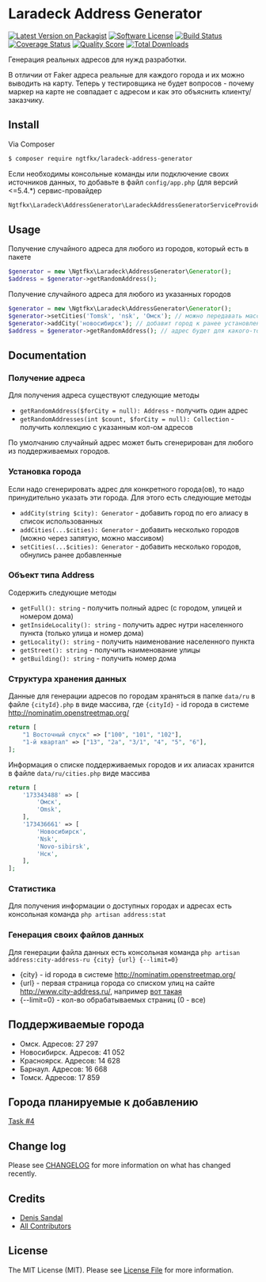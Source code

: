 # Laradeck Address Generator

[![Latest Version on Packagist][ico-version]][link-packagist]
[![Software License][ico-license]](LICENSE.md)
[![Build Status][ico-travis]][link-travis]
[![Coverage Status][ico-scrutinizer]][link-scrutinizer]
[![Quality Score][ico-code-quality]][link-code-quality]
[![Total Downloads][ico-downloads]][link-downloads]

Генерация реальных адресов для нужд разработки. 

В отличии от Faker адреса реальныe для каждого города и их можно выводить на карту. 
Теперь у тестировщика не будет вопросов - почему 
маркер на карте не совпадает с адресом и как это объяснить клиенту/заказчику.

## Install

Via Composer

``` bash
$ composer require ngtfkx/laradeck-address-generator
```

Если необходимы консольные команды или подключение своих источников данных, то добавьте в файл `config/app.php` (для версий <=5.4.*) 
сервис-провайдер

``` php
Ngtfkx\Laradeck\AddressGenerator\LaradeckAddressGeneratorServiceProvider::class,
```

## Usage

Получение случайного адреса для любого из городов, который есть в пакете

``` php
$generator = new \Ngtfkx\Laradeck\AddressGenerator\Generator();
$address = $generator->getRandomAddress();
```

Получение случайного адреса для любого из указанных городов

``` php
$generator = new \Ngtfkx\Laradeck\AddressGenerator\Generator();
$generator->setCities('Tomsk', 'nsk', 'Омск'); // можно передавать массив
$generator->addCity('новосибирск'); // добавит город к ранее установленным
$address = $generator->getRandomAddress(); // адрес будет для какого-то из вышеуказанных 4-х горолдов
```

## Documentation

### Получение адреса

Для получения адреса существуют следующие методы

- `getRandomAddress($forCity = null): Address` - получить один адрес
- `getRandomAddresses(int $count, $forCity = null): Collection` - получить коллекцию с указанным кол-ом адресов

По умолчанию случайный адрес может быть сгенерирован для любого из поддерживаемых городов.

### Установка города

Если надо сгенерировать адрес для конкретного города(ов), то надо принудительно указать эти города. Для этого есть следующие методы

- `addCity(string $city): Generator` - добавить город по его алиасу в список использованных
- `addCities(...$cities): Generator` - добавить несколько городов (можно через запятую, можно массивом)
- `setCities(...$cities): Generator` - добавить несколько городов, обнулись ранее добавленные

### Объект типа Address

Содержить следующие методы

- `getFull(): string` - получить полный адрес (с городом, улицей и номером дома)
- `getInsideLocality(): string` - получить адрес нутри населенного пункта (только улица и номер дома)
- `getLocality(): string` - получить наименование населенного пункта
- `getStreet(): string` - получить наименование улицы
- `getBuilding(): string` - получить номер дома

### Структура хранения данных

Данные для генерации адресов по городам храняться в папке `data/ru` в файле `{cityId}.php` в 
виде массива, где `{cityId}` - id города в системе http://nominatim.openstreetmap.org/

``` php
return [
    "1 Восточный спуск" => ["100", "101", "102"],
    "1-й квартал" => ["13", "2a", "3/1", "4", "5", "6"],
];
```

Информация о списке поддерживаемых городов и их алиасах хранится в файле `data/ru/cities.php`  виде массива

``` php
return [
    '173343488' => [
        'Омск',
        'Omsk',
    ],
    '173436661' => [
        'Новосибирск',
        'Nsk',
        'Novo-sibirsk',
        'Нск',
    ],
];
```

### Статистика

Для получения информации о доступных городах и адресах есть консольная команда
`php artisan address:stat`

### Генерация своих файлов данных

Для генерации файла данных есть консольная команда 
`php artisan address:city-address-ru {city} {url} {--limit=0}`

- {city} - id города в системе http://nominatim.openstreetmap.org/
- {url} - первая страница города со списком улиц на сайте http://www.city-address.ru/, например [вот такая](http://www.city-address.ru/region-70_tomsk/all-street/)
- {--limit=0} - кол-во обрабатываемых страниц (0 - все)

## Поддерживаемые города

- Омск. Адресов: 27 297
- Новосибирск. Адресов: 41 052
- Красноярск. Адресов: 14 628
- Барнаул. Адресов: 16 668
- Томск. Адресов: 17 859

## Города планируемые к добавлению

[Task #4](https://github.com/ngtfkx/laradeck-address-generator/issues/4)

## Change log

Please see [CHANGELOG](CHANGELOG.md) for more information on what has changed recently.

## Credits

- [Denis Sandal][link-author]
- [All Contributors][link-contributors]

## License

The MIT License (MIT). Please see [License File](LICENSE.md) for more information.

[ico-version]: https://img.shields.io/packagist/v/ngtfkx/laradeck-address-generator.svg?style=flat-square
[ico-license]: https://img.shields.io/badge/license-MIT-brightgreen.svg?style=flat-square
[ico-travis]: https://scrutinizer-ci.com/g/ngtfkx/laradeck-address-generator/badges/build.png?b=master
[ico-scrutinizer]: https://img.shields.io/scrutinizer/coverage/g/ngtfkx/laradeck-address-generator.svg?style=flat-square
[ico-code-quality]: https://img.shields.io/scrutinizer/g/ngtfkx/laradeck-address-generator.svg?style=flat-square
[ico-downloads]: https://img.shields.io/packagist/dt/ngtfkx/laradeck-address-generator.svg?style=flat-square

[link-packagist]: https://packagist.org/packages/ngtfkx/laradeck-address-generator
[link-travis]: https://scrutinizer-ci.com/g/ngtfkx/laradeck-address-generator
[link-scrutinizer]: https://scrutinizer-ci.com/g/ngtfkx/laradeck-address-generator/code-structure
[link-code-quality]: https://scrutinizer-ci.com/g/ngtfkx/laradeck-address-generator
[link-downloads]: https://packagist.org/packages/ngtfkx/laradeck-address-generator
[link-author]: https://github.com/ngtfkx
[link-contributors]: ../../contributors
